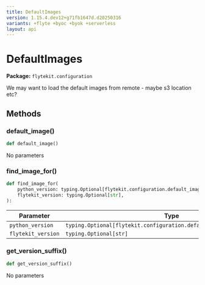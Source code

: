 ```yaml
---
title: DefaultImages
version: 1.15.4.dev12+g71fb1647d.d20250316
variants: +flyte +byoc +byok +serverless
layout: api
---
```


# DefaultImages

**Package:** `flytekit.configuration`

We may want to load the default images from remote - maybe s3 location etc?


## Methods

### default_image()

```python
def default_image()
```
No parameters
### find_image_for()

```python
def find_image_for(
    python_version: typing.Optional[flytekit.configuration.default_images.PythonVersion],
    flytekit_version: typing.Optional[str],
):
```
| Parameter | Type |
|-|-|
| `python_version` | `typing.Optional[flytekit.configuration.default_images.PythonVersion]` |
| `flytekit_version` | `typing.Optional[str]` |
### get_version_suffix()

```python
def get_version_suffix()
```
No parameters
